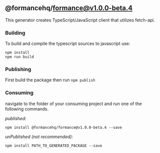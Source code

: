## @formancehq/formance@v1.0.0-beta.4

This generator creates TypeScript/JavaScript client that utilizes fetch-api.

### Building

To build and compile the typescript sources to javascript use:
```
npm install
npm run build
```

### Publishing

First build the package then run ```npm publish```

### Consuming

navigate to the folder of your consuming project and run one of the following commands.

_published:_

```
npm install @formancehq/formance@v1.0.0-beta.4 --save
```

_unPublished (not recommended):_

```
npm install PATH_TO_GENERATED_PACKAGE --save
